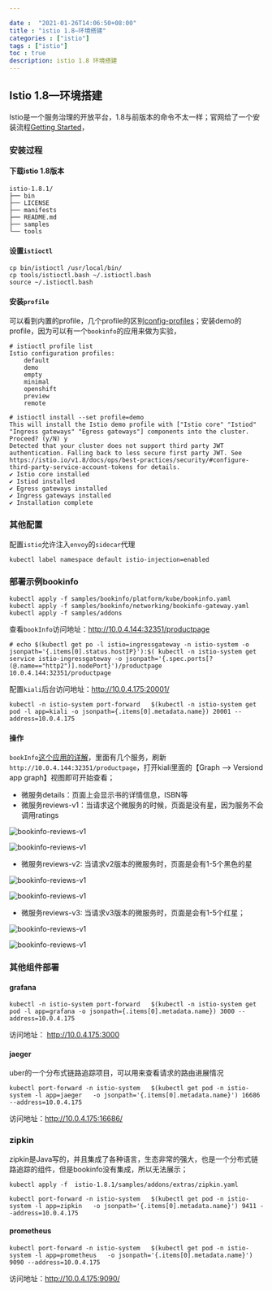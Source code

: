 ```yaml
---

date :  "2021-01-26T14:06:50+08:00" 
title : "istio 1.8—环境搭建" 
categories : ["istio"] 
tags : ["istio"] 
toc : true
description: istio 1.8 环境搭建
---
```


## Istio 1.8—环境搭建

Istio是一个服务治理的开放平台，1.8与前版本的命令不太一样；官网给了一个安装流程[Getting Started](https://istio.io/latest/docs/setup/getting-started/)，

### 安装过程

#### 下载istio 1.8版本

```shell
istio-1.8.1/
├── bin
├── LICENSE
├── manifests
├── README.md
├── samples
└── tools
```

#### 设置`istioctl`

```shell
cp bin/istioctl /usr/local/bin/
cp tools/istioctl.bash ~/.istioctl.bash
source ~/.istioctl.bash
```

#### 安装`profile`

可以看到内置的profile，几个profile的区别[config-profiles](https://istio.io/latest/docs/setup/additional-setup/config-profiles/)；安装demo的profile，因为可以有一个`bookinfo`的应用来做为实验，

```shell
# istioctl profile list
Istio configuration profiles:
    default
    demo
    empty
    minimal
    openshift
    preview
    remote
```

```shell
# istioctl install --set profile=demo
This will install the Istio demo profile with ["Istio core" "Istiod" "Ingress gateways" "Egress gateways"] components into the cluster. Proceed? (y/N) y
Detected that your cluster does not support third party JWT authentication. Falling back to less secure first party JWT. See https://istio.io/v1.8/docs/ops/best-practices/security/#configure-third-party-service-account-tokens for details.
✔ Istio core installed
✔ Istiod installed
✔ Egress gateways installed
✔ Ingress gateways installed
✔ Installation complete
```

### 其他配置

配置`istio`允许注入`envoy`的`sidecar`代理 

```shell
kubectl label namespace default istio-injection=enabled
```

### 部署示例bookinfo

```shell
kubectl apply -f samples/bookinfo/platform/kube/bookinfo.yaml
kubectl apply -f samples/bookinfo/networking/bookinfo-gateway.yaml
kubectl apply -f samples/addons
```

查看`bookInfo`访问地址：http://10.0.4.144:32351/productpage

```shell
# echo $(kubectl get po -l istio=ingressgateway -n istio-system -o jsonpath='{.items[0].status.hostIP}'):$( kubectl -n istio-system get service istio-ingressgateway -o jsonpath='{.spec.ports[?(@.name=="http2")].nodePort}')/productpage
10.0.4.144:32351/productpage
```

配置`kiali`后台访问地址：http://10.0.4.175:20001/

```shell
kubectl -n istio-system port-forward   $(kubectl -n istio-system get pod -l app=kiali -o jsonpath={.items[0].metadata.name}) 20001 --address=10.0.4.175
```

#### 操作

`bookInfo`[这个应用的详解](https://istio.io/latest/docs/examples/bookinfo/)，里面有几个服务，刷新`http://10.0.4.144:32351/productpage`，打开kiali里面的【Graph --> Versiond app graph】视图即可开始查看；

- 微服务details：页面上会显示书的详情信息，ISBN等
- 微服务reviews-v1：当请求这个微服务的时候，页面是没有星，因为服务不会调用ratings

![bookinfo-reviews-v1](/img/istio/bookview-reviews-v1.jpg)

![bookinfo-reviews-v1](/img/istio/bookinfo-reviews-v1.jpg)

- 微服务reviews-v2: 当请求v2版本的微服务时，页面是会有1-5个黑色的星

![bookinfo-reviews-v1](/img/istio/bookview-reviews-v2.jpg)

![bookinfo-reviews-v1](/img/istio/bookinfo-reviews-v2.jpg)

- 微服务reviews-v3: 当请求v3版本的微服务时，页面是会有1-5个红星；

![bookinfo-reviews-v1](/img/istio/bookview-reviews-v3.jpg)

![bookinfo-reviews-v1](/img/istio/bookinfo-reviews-v3.jpg)

### 其他组件部署

#### grafana

```shell
kubectl -n istio-system port-forward   $(kubectl -n istio-system get pod -l app=grafana -o jsonpath={.items[0].metadata.name}) 3000 --address=10.0.4.175
```

访问地址： http://10.0.4.175:3000

#### jaeger

uber的一个分布式链路追踪项目，可以用来查看请求的路由进展情况

```shell
kubectl port-forward -n istio-system   $(kubectl get pod -n istio-system -l app=jaeger   -o jsonpath='{.items[0].metadata.name}') 16686 --address=10.0.4.175
```

访问地址：http://10.0.4.175:16686/

### zipkin

zipkin是Java写的，并且集成了各种语言，生态非常的强大，也是一个分布式链路追踪的组件，但是bookinfo没有集成，所以无法展示；

```shell
kubectl apply -f  istio-1.8.1/samples/addons/extras/zipkin.yaml

kubectl port-forward -n istio-system   $(kubectl get pod -n istio-system -l app=zipkin   -o jsonpath='{.items[0].metadata.name}') 9411 --address=10.0.4.175
```

#### prometheus

```shell
kubectl port-forward -n istio-system   $(kubectl get pod -n istio-system -l app=prometheus   -o jsonpath='{.items[0].metadata.name}') 9090 --address=10.0.4.175
```

访问地址：http://10.0.4.175:9090/
